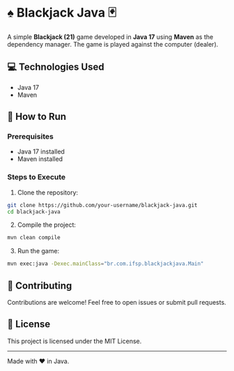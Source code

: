 # ♠️ Blackjack Java 🃏

A simple **Blackjack (21)** game developed in **Java 17** using **Maven** as the dependency manager. The game is played against the computer (dealer).

## 💻 Technologies Used

- Java 17
- Maven

## 🚀 How to Run

### Prerequisites

- Java 17 installed
- Maven installed

### Steps to Execute

1. Clone the repository:

```bash
git clone https://github.com/your-username/blackjack-java.git
cd blackjack-java
```

2. Compile the project:

```bash
mvn clean compile
```

3. Run the game:

```bash
mvn exec:java -Dexec.mainClass="br.com.ifsp.blackjackjava.Main"
```


## 🤝 Contributing

Contributions are welcome! Feel free to open issues or submit pull requests.

## 📄 License

This project is licensed under the MIT License.

---

Made with ❤️ in Java.
